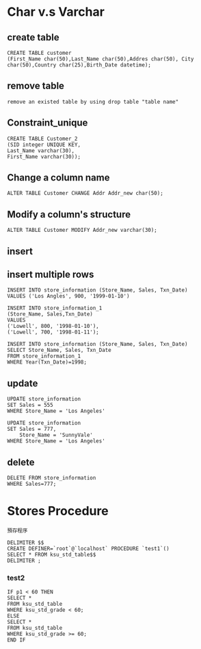 # Char v.s Varchar
## create table
```
CREATE TABLE customer
(First_Name char(50),Last_Name char(50),Addres char(50), City char(50),Country char(25),Birth_Date datetime);
```
## remove table
```
remove an existed table by using drop table "table name"
```
## Constraint_unique
```
CREATE TABLE Customer_2
(SID integer UNIQUE KEY,
Last_Name varchar(30),
First_Name varchar(30));
```
## Change a column name
```
ALTER TABLE Customer CHANGE Addr Addr_new char(50);
```
## Modify a column's structure
```
ALTER TABLE Customer MODIFY Addr_new varchar(30);
```
## insert 
## insert multiple rows
```
INSERT INTO store_information (Store_Name, Sales, Txn_Date)
VALUES ('Los Angles', 900, '1999-01-10')
```
```
INSERT INTO store_information_1
(Store_Name, Sales,Txn_Date)
VALUES
('Lowell', 800, '1998-01-10'),
('Lowell', 700, '1998-01-11');
```
```
INSERT INTO store_information (Store_Name, Sales, Txn_Date)
SELECT Store_Name, Sales, Txn_Date
FROM store_information_1
WHERE Year(Txn_Date)=1998;
```
## update
```
UPDATE store_information
SET Sales = 555
WHERE Store_Name = 'Los Angeles'
```
```
UPDATE store_information
SET Sales = 777,
	Store_Name = 'SunnyVale'
WHERE Store_Name = 'Los Angeles'
```
## delete
```
DELETE FROM store_information
WHERE Sales=777;
```
# Stores Procedure
```
預存程序

DELIMITER $$
CREATE DEFINER=`root`@`localhost` PROCEDURE `test1`()
SELECT * FROM ksu_std_table$$
DELIMITER ;
```
### test2
```
IF p1 < 60 THEN
SELECT *
FROM ksu_std_table
WHERE ksu_std_grade < 60;
ELSE
SELECT *
FROM ksu_std_table
WHERE ksu_std_grade >= 60;
END IF
```
